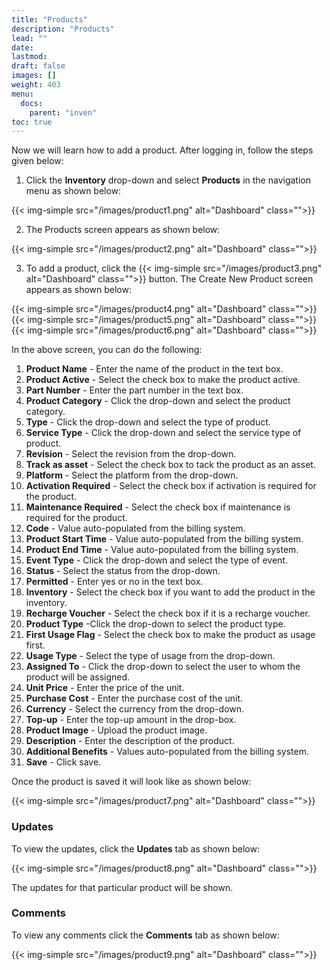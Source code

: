 ```yaml
---
title: "Products"
description: "Products"
lead: ""
date:
lastmod:
draft: false
images: []
weight: 403
menu:
  docs:
    parent: "inven"
toc: true
---
```


Now we will learn how to add a product. After logging in, follow the steps given below:

1.	Click the **Inventory** drop-down and select **Products** in the navigation menu as shown below:

 {{< img-simple src="/images/product1.png"  alt="Dashboard" class="">}}

2.	The Products screen appears as shown below:

 {{< img-simple src="/images/product2.png"  alt="Dashboard" class="">}}

3.	To add a product, click the  {{< img-simple src="/images/product3.png"  alt="Dashboard" class="">}} button. The Create New Product screen appears as shown below:

{{< img-simple src="/images/product4.png"  alt="Dashboard" class="">}}
{{< img-simple src="/images/product5.png"  alt="Dashboard" class="">}}
{{< img-simple src="/images/product6.png"  alt="Dashboard" class="">}}

In the above screen, you can do the following:
1. **Product Name** - Enter the name of the product in the text box.
2. **Product Active** - Select the check box to make the product active.
3. **Part Number** - Enter the part number in the text box.
4. **Product Category** - Click the drop-down and select the product category.
5. **Type** - Click the drop-down and select the type of product.
6. **Service Type** - Click the drop-down and select the service type of product.
7. **Revision** - Select the revision from the drop-down.
8. **Track as asset** - Select the check box to tack the product as an asset.
9. **Platform** - Select the platform from the drop-down.
10. **Activation Required** - Select the check box if activation is required for the product.
11. **Maintenance Required** - Select the check box if maintenance is required for the product.
12. **Code** - Value auto-populated from the billing system.
13. **Product Start Time** - Value auto-populated from the billing system.
14. **Product End Time** - Value auto-populated from the billing system.
15. **Event Type** - Click the drop-down and select the type of event.
16. **Status** - Select the status from the drop-down.
17. **Permitted** - Enter yes or no in the text box.
18. **Inventory** - Select the check box if you want to add the product in the inventory.
19.	**Recharge Voucher** - Select the check box if it is a recharge voucher.
20. **Product Type** -Click the drop-down to select the product type.
21. **First Usage Flag** - Select the check box to make the product as usage first.
22. **Usage Type** - Select the type of usage from the drop-down.
23. **Assigned To** - Click the drop-down to select the user to whom the product will be assigned.
24. **Unit Price** - Enter the price of the unit.
25. **Purchase Cost** - Enter the purchase cost of the unit.
26. **Currency** - Select the currency from the drop-down.
27. **Top-up** - Enter the top-up amount in the drop-box.
28. **Product Image** - Upload the product image.
29. **Description** - Enter the description of the product.
30. **Additional Benefits** - Values auto-populated from the billing system.
31. **Save** - Click save.

Once the product is saved it will look like as shown below:

{{< img-simple src="/images/product7.png"  alt="Dashboard" class="">}}

### Updates

To view the updates, click the **Updates** tab as shown below:

{{< img-simple src="/images/product8.png"  alt="Dashboard" class="">}}

The updates for that particular product will be shown.

### Comments

To view any comments click the **Comments** tab as shown below:

{{< img-simple src="/images/product9.png"  alt="Dashboard" class="">}}
